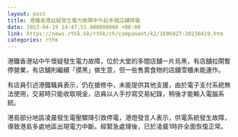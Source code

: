 ```yaml
---
layout: post
title: 港鐵香港站疑發生電力故障中午起多間店舖停電
date: 2023-04-19 14:47:51.000000000 +08:00
link: https://news.rthk.hk/rthk/ch/component/k2/1696927-20230419.htm
categories: rthk
---
```


港鐵香港站中午懷疑發生電力故障，位於大堂的多間店舖一片烏黑，有店舖拉閘暫停營業，有店舖則繼續「摸黑」做生意，但一些售賣食物的店舖雪櫃未能運作。

有店員引述港鐵職員表示，仍在搶修中，未能提供其他支援，由於電子支付系統無法使用，交易時只能收取現金，店員以人手抄寫交易紀錄，稍後才能輸入電腦系統。

港島部分地區凌晨發生電壓驟降引致停電，港燈發言人表示，供電系統發生故障，導致港島多處地區出現電力中斷。經緊急處理後，已於凌晨1時許全面恢復正常。
